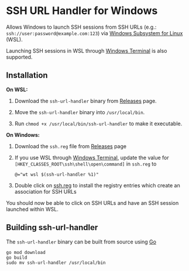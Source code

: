 # SSH URL Handler for Windows

Allows Windows to launch SSH sessions from SSH URLs (e.g.: `ssh://user:password@example.com:123`) via [Windows Subsystem for Linux](https://docs.microsoft.com/en-us/windows/wsl/about) (WSL).

Launching SSH sessions in WSL through [Windows Terminal](https://github.com/microsoft/terminal) is also supported.

## Installation

**On WSL:**

1. Download the `ssh-url-handler` binary from [Releases](https://github.com/leonseng/windows-ssh-url-handler/releases) page.

1. Move the `ssh-url-handler` binary into `/usr/local/bin`.

1. Run `chmod +x /usr/local/bin/ssh-url-handler` to make it executable.

**On Windows:**

1. Download the `ssh.reg` file from [Releases](https://github.com/leonseng/windows-ssh-url-handler/releases) page

1. If you use WSL through [Windows Terminal](https://github.com/microsoft/terminal), update the value for `[HKEY_CLASSES_ROOT\ssh\shell\open\command]` in `ssh.reg` to
    ```
    @="wt wsl $(ssh-url-handler %1)"
    ```

1. Double click on [ssh.reg](./ssh.reg) to install the registry entries which create an association for SSH URLs

You should now be able to click on SSH URLs and have an SSH session launched within WSL.

## Building ssh-url-handler

The `ssh-url-handler` binary can be built from source using [Go](https://golang.org/)
```
go mod download
go build
sudo mv ssh-url-handler /usr/local/bin
```

